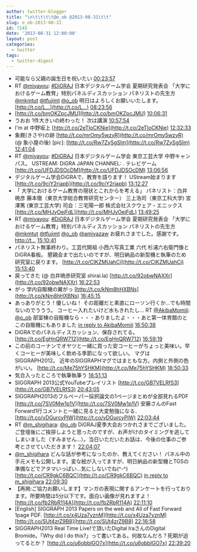 ```yaml
---
author: twitter-blogger
title: "\n\t\t\t\t@o_ob @2013-08-31\t\t"
slug: o_ob-2013-08-31
id: 7245
date: '2013-08-31 12:00:00'
layout: post
categories:
  - twitter
tags:
  - twitter-digest
---
```


*   可能なら父親の誕生日を祝いたい [00:23:57](http://twitter.com/o_ob/statuses/373466126203625472)
*   RT [@miyayou](http://twitter.com/miyayou): [#DiGRAJ](http://search.twitter.com/search?q=%23DiGRAJ) 日本デジタルゲーム学会 夏期研究発表会 「大学におけるゲーム教育」特別パネルディスカッション パネリストの先生方 [@mkmtut](http://twitter.com/mkmtut) [@tfujimt](http://twitter.com/tfujimt) [@o_ob](http://twitter.com/o_ob) 明日はよろしくお願いいたします。 [http://t.co/L…](http://t.co/L…) [08:23:56](http://twitter.com/o_ob/statuses/373586914789429248)
*   [http://t.co/bmOKZpcJMU](http://t.co/bmOKZpcJMU) [10:06:31](http://twitter.com/o_ob/statuses/373612730625708033)
*   うおお 1件大きいの終わった！ 次は講演 [10:57:54](http://twitter.com/o_ob/statuses/373625661539098624)
*   I'm at 中野坂上 [http://t.co/2eTIoCKNje](http://t.co/2eTIoCKNje) [12:32:33](http://twitter.com/o_ob/statuses/373649481394561024)
*   象厩(きさや)の跡 [http://t.co/mrOmy5wzyR](http://t.co/mrOmy5wzyR) (@ 象小屋の後) [pic]: [http://t.co/Rw7ZySgSIm](http://t.co/Rw7ZySgSIm) [12:41:04](http://twitter.com/o_ob/statuses/373651626969796608)
*   RT [@miyayou](http://twitter.com/miyayou): [#DiGRAJ](http://search.twitter.com/search?q=%23DiGRAJ) 日本デジタルゲーム学会 東京工芸大学 中野キャンパス。 USTREAM: DiGRA JAPAN CHANNEL: . テレビゲーム [http://t.co/UFDJDSOcDM](http://t.co/UFDJDSOcDM) [13:06:56](http://twitter.com/o_ob/statuses/373658135765872640)
*   デジタルゲーム学会DiGRAで、教育を語ります！ UStream始まります [http://t.co/9ciY2riapb](http://t.co/9ciY2riapb) [13:12:27](http://twitter.com/o_ob/statuses/373659526211198976)
*   「 大学におけるゲーム教育の現状とこれからを考える」 パネリスト：白井暁彦 藤本徹（東京大学総合教育研究センター） 三上浩司（東京工科大学) 宮澤篤 (東京工芸大学) 司会：三宅陽一郎 株式会社スクウェア・エニックス [http://t.co/MHJyOejFdL](http://t.co/MHJyOejFdL) [13:49:25](http://twitter.com/o_ob/statuses/373668826878980096)
*   RT [@miyayou](http://twitter.com/miyayou): [#DiGRAJ](http://search.twitter.com/search?q=%23DiGRAJ) 日本デジタルゲーム学会 夏期研究発表会 「大学におけるゲーム教育」特別パネルディスカッション パネリストの先生方 [@mkmtut](http://twitter.com/mkmtut) [@tfujimt](http://twitter.com/tfujimt) [@o_ob](http://twitter.com/o_ob) [@amiyazaw](http://twitter.com/amiyazaw) お疲れさまでした。感謝です。 [http://t…](http://t…) [15:10:41](http://twitter.com/o_ob/statuses/373689277160255488)
*   パネリスト無事終わり。工芸代開祖 小西六写真工業 六代 杉浦六右衛門像とDiGRA看板。 懇親会まで出たいのですが、明日納品の新型機と執筆のため研究室に戻ります。 [http://t.co/CIKZMUahCi](http://t.co/CIKZMUahCi) [15:13:40](http://twitter.com/o_ob/statuses/373690029064724480)
*   戻ってきた (@ 白井暁彦研究室 shirai.la) [http://t.co/92obwNAXXr](http://t.co/92obwNAXXr) [16:22:53](http://twitter.com/o_ob/statuses/373707448529715200)
*   がっ 学内自販機の翼がっ [http://t.co/kNm8hHXBNs](http://t.co/kNm8hHXBNs) [16:45:15](http://twitter.com/o_ob/statuses/373713077692149760)
*   あっありがとう！優しいね！ その距離だと素直にローソン行くか...でも時間ないのでううう。 コーヒー入れたいけど水もきれたし... RT [@AkibaMomiji](http://twitter.com/AkibaMomiji): [@o_ob](http://twitter.com/o_ob) 部室棟の自販機なら・・・ありましたよ・・・あと第一体育館のとこの自販機にもありました [in reply to AkibaMomiji](http://twitter.com/AkibaMomiji/statuses/373713829537914880) [16:50:38](http://twitter.com/o_ob/statuses/373714432557211648)
*   DiGRAでのパネルディスカッション、保存されてる。 [http://t.co/EgHnQRW712](http://t.co/EgHnQRW712) [16:59:19](http://twitter.com/o_ob/statuses/373716616216731648)
*   この前のコーナンでオヤツと一緒に買った安コーヒーがちょっと美味い。早くコーヒーが美味しく飲める季節になって欲しい。 マグはSIGGRAPH2012。 近年のSIGGRAPHマグではまともな方。内側と外側の色がいい。 [http://t.co/Me75hYSHKM](http://t.co/Me75hYSHKM) [18:50:33](http://twitter.com/o_ob/statuses/373744610322837504)
*   気合入ったところで執筆執筆う [18:51:13](http://twitter.com/o_ob/statuses/373744779537813504)
*   SIGGRAPH 2013公式YouTubeプレイリスト [http://t.co/GB7VELRfS3](http://t.co/GB7VELRfS3) [20:43:05](http://twitter.com/o_ob/statuses/373772930683244544)
*   SIGGRAPH2013のフルペーパー採択論文の1ページまとめが全部見れるPDF [http://t.co/7SV0Mw1p1V](http://t.co/7SV0Mw1p1V) 安藤さんのFast Forward1行コメントと一緒に見ると大変勉強になる． [http://t.co/vDGurcyPIW](http://t.co/vDGurcyPIW) [22:03:44](http://twitter.com/o_ob/statuses/373793225938464768)
*   RT [@m_shigihara](http://twitter.com/m_shigihara): [@o_ob](http://twitter.com/o_ob) DiGRAJ夏季大会おつかれさまでございました。ご登壇後にご挨拶しようと思ったのですが、お声がけのタイミングを逃してしまいました（すみません…）。当日いただいたお話は、今後の仕事のご参考とさせていただきます！ [22:04:07](http://twitter.com/o_ob/statuses/373793322029961217)
*   [@m_shigihara](http://twitter.com/m_shigihara) どんな話が参考になったのか、教えてください！ パネル中の手元メモも公開します。変な絵が入ってますが、明日納品の新型機とTGSの準備などでアタマいっぱい...気にしないでね(^-^) [http://t.co/CR9gkC6BQC](http://t.co/CR9gkC6BQC) [in reply to m_shigihara](http://twitter.com/m_shigihara/statuses/373781790525112320) [22:09:30](http://twitter.com/o_ob/statuses/373794679176695809)
*   【再掲:ご協力お願いします】マンガの表現に関するアンケートを行っております。所要時間は5分以下です。面白い画像が見れますよ！ [http://t.co/fb2RbR114A](http://t.co/fb2RbR114A) [22:11:10](http://twitter.com/o_ob/statuses/373795095339732994)
*   [English] SIGGRAPH 2013 Papers on the web and All of Fast Forward 1page PDF. [http://t.co/x4Uza7vznM](http://t.co/x4Uza7vznM) [http://t.co/SUt4zrZ9B8](http://t.co/SUt4zrZ9B8) [22:16:58](http://twitter.com/o_ob/statuses/373796555234738176)
*   SIGGRAPH2013 Real Time Live!で頂いたDigital IraさんのDigital Bromide。「Why did I do this?」って書いてある。何故なんだろ？死期が迫ってるとか？ [http://t.co/u6obbIGO7x](http://t.co/u6obbIGO7x) [22:39:20](http://twitter.com/o_ob/statuses/373802183885479936)